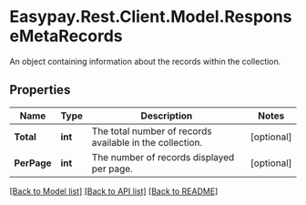 # Easypay.Rest.Client.Model.ResponseMetaRecords
An object containing information about the records within the collection.

## Properties

Name | Type | Description | Notes
------------ | ------------- | ------------- | -------------
**Total** | **int** | The total number of records available in the collection. | [optional] 
**PerPage** | **int** | The number of records displayed per page. | [optional] 

[[Back to Model list]](../README.md#documentation-for-models) [[Back to API list]](../README.md#documentation-for-api-endpoints) [[Back to README]](../README.md)

